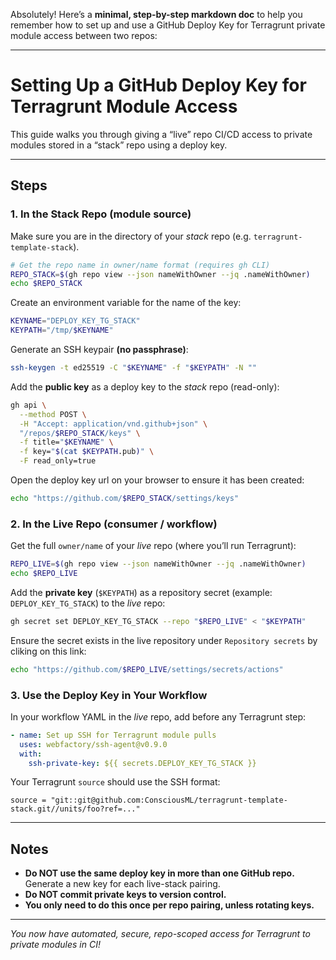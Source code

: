 Absolutely! Here’s a **minimal, step-by-step markdown doc** to help you remember how to set up and use a GitHub Deploy Key for Terragrunt private module access between two repos:

---

# Setting Up a GitHub Deploy Key for Terragrunt Module Access

This guide walks you through giving a “live” repo CI/CD access to private modules stored in a “stack” repo using a deploy key.

---

## **Steps**

### 1. **In the Stack Repo (module source)**

Make sure you are in the directory of your *stack* repo (e.g. `terragrunt-template-stack`).

```sh
# Get the repo name in owner/name format (requires gh CLI)
REPO_STACK=$(gh repo view --json nameWithOwner --jq .nameWithOwner)
echo $REPO_STACK
```

Create an environment variable for the name of the key:
```sh
KEYNAME="DEPLOY_KEY_TG_STACK"
KEYPATH="/tmp/$KEYNAME"
```

Generate an SSH keypair **(no passphrase)**:

```sh
ssh-keygen -t ed25519 -C "$KEYNAME" -f "$KEYPATH" -N ""
```

Add the **public key** as a deploy key to the *stack* repo (read-only):

```sh
gh api \
  --method POST \
  -H "Accept: application/vnd.github+json" \
  "/repos/$REPO_STACK/keys" \
  -f title="$KEYNAME" \
  -f key="$(cat $KEYPATH.pub)" \
  -F read_only=true
```

Open the deploy key url on your browser to ensure it has been created:
```sh
echo "https://github.com/$REPO_STACK/settings/keys"
```

### 2. **In the Live Repo (consumer / workflow)**

Get the full `owner/name` of your *live* repo (where you’ll run Terragrunt):

```sh
REPO_LIVE=$(gh repo view --json nameWithOwner --jq .nameWithOwner)
echo $REPO_LIVE
```

Add the **private key** (`$KEYPATH`) as a repository secret (example: `DEPLOY_KEY_TG_STACK`) to the *live* repo:

```sh
gh secret set DEPLOY_KEY_TG_STACK --repo "$REPO_LIVE" < "$KEYPATH"
```

Ensure the secret exists in the live repository under `Repository secrets` by cliking on this link:
```sh
echo "https://github.com/$REPO_LIVE/settings/secrets/actions"
```

### 3. **Use the Deploy Key in Your Workflow**

In your workflow YAML in the *live* repo, add before any Terragrunt step:

```yaml
- name: Set up SSH for Terragrunt module pulls
  uses: webfactory/ssh-agent@v0.9.0
  with:
    ssh-private-key: ${{ secrets.DEPLOY_KEY_TG_STACK }}
```

Your Terragrunt `source` should use the SSH format:

```hcl
source = "git::git@github.com:ConsciousML/terragrunt-template-stack.git//units/foo?ref=..."
```

---

## **Notes**

* **Do NOT use the same deploy key in more than one GitHub repo.** Generate a new key for each live-stack pairing.
* **Do NOT commit private keys to version control.**
* **You only need to do this once per repo pairing, unless rotating keys.**

---

*You now have automated, secure, repo-scoped access for Terragrunt to private modules in CI!*
